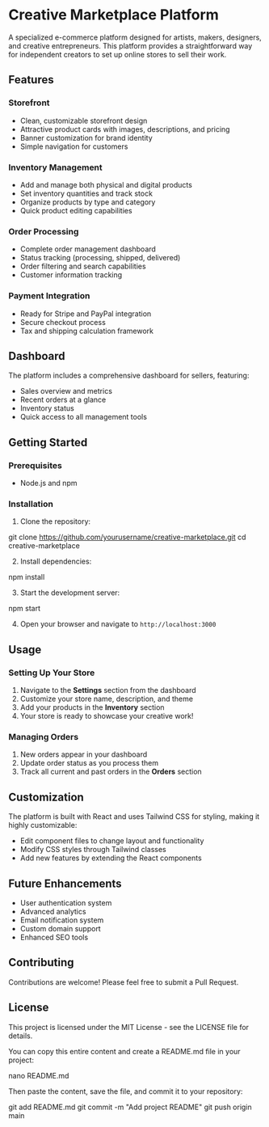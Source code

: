 # Creative Marketplace Platform

A specialized e-commerce platform designed for artists, makers, designers, and creative entrepreneurs. This platform provides a straightforward way for independent creators to set up online stores to sell their work.

## Features

### Storefront
- Clean, customizable storefront design
- Attractive product cards with images, descriptions, and pricing
- Banner customization for brand identity
- Simple navigation for customers

### Inventory Management
- Add and manage both physical and digital products
- Set inventory quantities and track stock
- Organize products by type and category
- Quick product editing capabilities

### Order Processing
- Complete order management dashboard
- Status tracking (processing, shipped, delivered)
- Order filtering and search capabilities
- Customer information tracking

### Payment Integration
- Ready for Stripe and PayPal integration
- Secure checkout process
- Tax and shipping calculation framework

## Dashboard
The platform includes a comprehensive dashboard for sellers, featuring:
- Sales overview and metrics
- Recent orders at a glance
- Inventory status
- Quick access to all management tools

## Getting Started

### Prerequisites
- Node.js and npm

### Installation
1. Clone the repository:

git clone https://github.com/yourusername/creative-marketplace.git
cd creative-marketplace

2. Install dependencies:

npm install

3. Start the development server:

npm start

4. Open your browser and navigate to `http://localhost:3000`

## Usage

### Setting Up Your Store
1. Navigate to the **Settings** section from the dashboard
2. Customize your store name, description, and theme
3. Add your products in the **Inventory** section
4. Your store is ready to showcase your creative work!

### Managing Orders
1. New orders appear in your dashboard
2. Update order status as you process them
3. Track all current and past orders in the **Orders** section

## Customization
The platform is built with React and uses Tailwind CSS for styling, making it highly customizable:
- Edit component files to change layout and functionality
- Modify CSS styles through Tailwind classes
- Add new features by extending the React components

## Future Enhancements
- User authentication system
- Advanced analytics
- Email notification system
- Custom domain support
- Enhanced SEO tools

## Contributing
Contributions are welcome! Please feel free to submit a Pull Request.

## License
This project is licensed under the MIT License - see the LICENSE file for details.

You can copy this entire content and create a README.md file in your project:

nano README.md

Then paste the content, save the file, and commit it to your repository:

git add README.md
git commit -m "Add project README"
git push origin main
